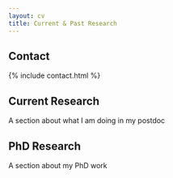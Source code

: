 ```yaml
---
layout: cv
title: Current & Past Research
---
```


## Contact

{% include contact.html %}

## Current Research

A section about what I am doing in my postdoc

## PhD Research

A section about my PhD work

